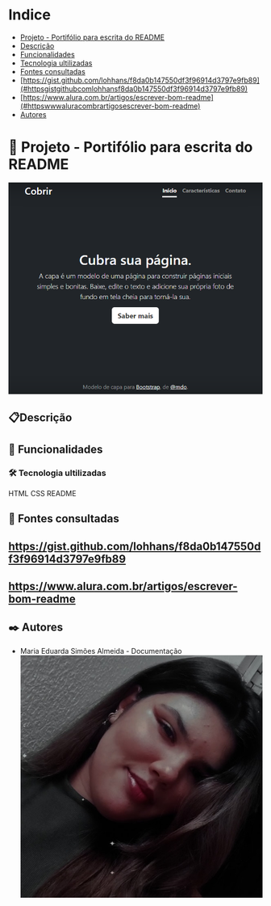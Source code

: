 # Indice

* [Projeto - Portifólio para escrita do README](#projeto---portif%C3%B3lio-para-escrita-do-readme)  
* [Descrição](#descri%C3%A7%C3%A3o)  
* [Funcionalidades](#funcionalidades)  
* [Tecnologia ultilizadas](#tecnologia-ultilizadas)   
* [Fontes consultadas](#fontes-consultadas)   
* [https://gist.github.com/lohhans/f8da0b147550df3f96914d3797e9fb89](#httpsgistgithubcomlohhansf8da0b147550df3f96914d3797e9fb89)  
* [https://www.alura.com.br/artigos/escrever-bom-readme](#httpswwwaluracombrartigosescrever-bom-readme)    
* [Autores](#autores)  

# 🚀 Projeto - Portifólio para escrita do README
![imagem](img/Capa.png)

## 📋Descrição 
 

## 🔧 Funcionalidades

### 🛠️ Tecnologia ultilizadas 
HTML
CSS
README

## 📄 Fontes consultadas 

## https://gist.github.com/lohhans/f8da0b147550df3f96914d3797e9fb89

## https://www.alura.com.br/artigos/escrever-bom-readme


## ✒️ Autores

* Maria Eduarda Simões Almeida - Documentação 
![imagem](img/autora.jpeg)

